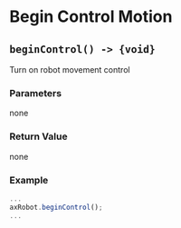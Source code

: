 # Begin Control Motion

## `beginControl() -> {void}`

Turn on robot movement control

### Parameters

none

### Return Value

none

### Example

```javascript
...
axRobot.beginControl();
...
```
